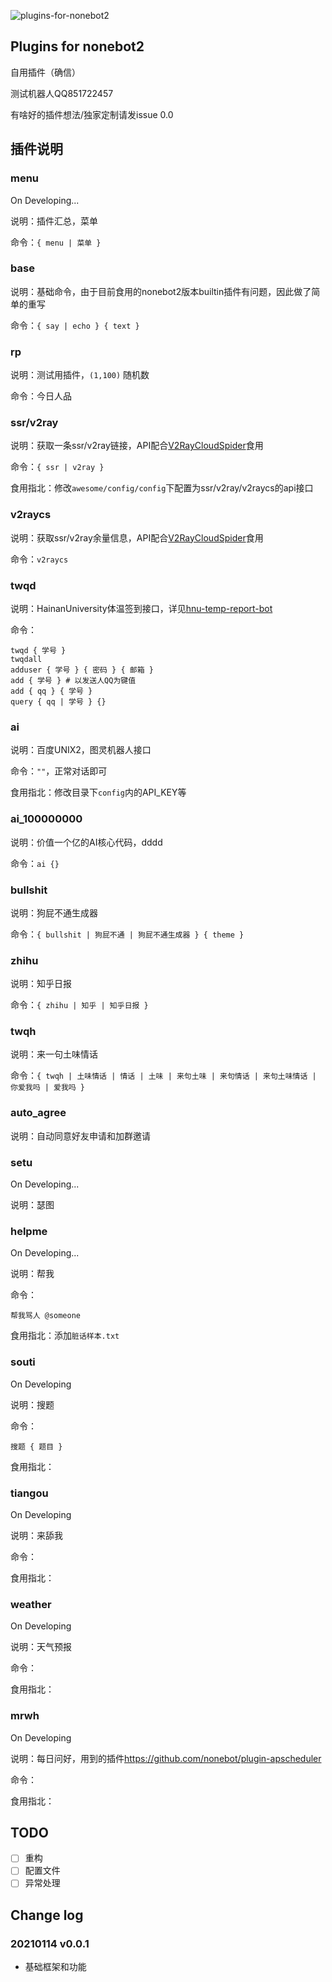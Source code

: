 ![plugins-for-nonebot2](https://socialify.git.ci/beiyuouo/plugins-for-nonebot2/image?font=Source%20Code%20Pro&forks=1&issues=1&language=1&logo=https%3A%2F%2Favatars0.githubusercontent.com%2Fu%2F44976445%3Fs%3D460%26u%3D182d335f502ab38522bde613717bd77aa1f6f766%26v%3D4&owner=1&pattern=Circuit%20Board&pulls=1&stargazers=1&theme=Light)

## Plugins for nonebot2

自用插件（确信）

测试机器人QQ851722457

有啥好的插件想法/独家定制请发issue 0.0

## 插件说明

### menu
On Developing...

说明：插件汇总，菜单

命令：`{ menu | 菜单 }`

### base
说明：基础命令，由于目前食用的nonebot2版本builtin插件有问题，因此做了简单的重写

命令：`{ say | echo } { text }`

### rp
说明：测试用插件，`(1,100)` 随机数

命令：今日人品

### ssr/v2ray
说明：获取一条ssr/v2ray链接，API配合<a href="https://github.com/QIN2DIM/V2RayCloudSpider">V2RayCloudSpider</a>食用

命令：`{ ssr | v2ray }`

食用指北：修改`awesome/config/config`下配置为ssr/v2ray/v2raycs的api接口

### v2raycs
说明：获取ssr/v2ray余量信息，API配合<a href="https://github.com/QIN2DIM/V2RayCloudSpider">V2RayCloudSpider</a>食用

命令：`v2raycs`

### twqd
说明：HainanUniversity体温签到接口，详见<a href="https://github.com/beiyuouo/hnu-temp-report-bot">hnu-temp-report-bot</a>

命令：
```
twqd { 学号 }
twqdall
adduser { 学号 } { 密码 } { 邮箱 }
add { 学号 } # 以发送人QQ为键值
add { qq } { 学号 }
query { qq | 学号 } {}
```

### ai
说明：百度UNIX2，图灵机器人接口

命令：`""`，正常对话即可

食用指北：修改目录下`config`内的API_KEY等

### ai_100000000
说明：价值一个亿的AI核心代码，dddd

命令：`ai {}`


### bullshit
说明：狗屁不通生成器

命令：`{ bullshit | 狗屁不通 | 狗屁不通生成器 } { theme }`

### zhihu
说明：知乎日报

命令：`{ zhihu | 知乎 | 知乎日报 }`

### twqh
说明：来一句土味情话

命令：`{ twqh | 土味情话 | 情话 | 土味 | 来句土味 | 来句情话 | 来句土味情话 | 你爱我吗 | 爱我吗 }`

### auto_agree
说明：自动同意好友申请和加群邀请

### setu
On Developing...

说明：瑟图

### helpme
On Developing...

说明：帮我

命令：
```
帮我骂人 @someone
```

食用指北：添加`脏话样本.txt`

### souti
On Developing

说明：搜题

命令：
```
搜题 { 题目 }
```

食用指北：


### tiangou
On Developing

说明：来舔我

命令：

食用指北：


### weather
On Developing

说明：天气预报

命令：

食用指北：

### mrwh

On Developing

说明：每日问好，用到的插件<a href="https://github.com/nonebot/plugin-apscheduler">https://github.com/nonebot/plugin-apscheduler</a>

命令：

食用指北：


## TODO

- [ ] 重构
- [ ] 配置文件
- [ ] 异常处理

## Change log
### 20210114 v0.0.1
- 基础框架和功能
